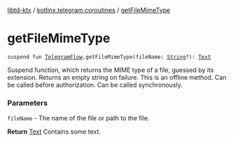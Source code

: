 [libtd-ktx](../index.md) / [kotlinx.telegram.coroutines](index.md) / [getFileMimeType](./get-file-mime-type.md)

# getFileMimeType

`suspend fun `[`TelegramFlow`](../kotlinx.telegram.core/-telegram-flow/index.md)`.getFileMimeType(fileName: `[`String`](https://kotlinlang.org/api/latest/jvm/stdlib/kotlin/-string/index.html)`?): `[`Text`](https://tdlibx.github.io/td/docs/org/drinkless/td/libcore/telegram/TdApi.Text.html)

Suspend function, which returns the MIME type of a file, guessed by its extension. Returns an
empty string on failure. This is an offline method. Can be called before authorization. Can be
called synchronously.

### Parameters

`fileName` - The name of the file or path to the file.

**Return**
[Text](https://tdlibx.github.io/td/docs/org/drinkless/td/libcore/telegram/TdApi.Text.html) Contains some text.

